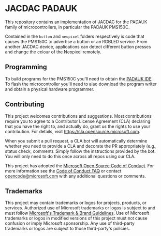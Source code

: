 # JACDAC PADAUK

This repository contains an implementation of JACDAC for the PADAUK family of microcontrollers, in particular the PADAUK PMS150C.

Contained in the `button` and `neopixel` folders respectively is code that causes the PMS150C to advertise a button or an RGBLED service. From another JACDAC device, applications can detect different button presses and change the colour of the Neopixel remotely.

## Programming

To build programs for the PMS150C you'll need to obtain the [PADAUK IDE](http://www.padauk.com.tw/en/product/show.aspx?num=17). To flash the microcontroller you'll need to alao download the program writer and obtain a physical hardware programmer.

## Contributing

This project welcomes contributions and suggestions.  Most contributions require you to agree to a
Contributor License Agreement (CLA) declaring that you have the right to, and actually do, grant us
the rights to use your contribution. For details, visit https://cla.opensource.microsoft.com.

When you submit a pull request, a CLA bot will automatically determine whether you need to provide
a CLA and decorate the PR appropriately (e.g., status check, comment). Simply follow the instructions
provided by the bot. You will only need to do this once across all repos using our CLA.

This project has adopted the [Microsoft Open Source Code of Conduct](https://opensource.microsoft.com/codeofconduct/).
For more information see the [Code of Conduct FAQ](https://opensource.microsoft.com/codeofconduct/faq/) or
contact [opencode@microsoft.com](mailto:opencode@microsoft.com) with any additional questions or comments.

## Trademarks

This project may contain trademarks or logos for projects, products, or services. Authorized use of Microsoft 
trademarks or logos is subject to and must follow 
[Microsoft's Trademark & Brand Guidelines](https://www.microsoft.com/en-us/legal/intellectualproperty/trademarks/usage/general).
Use of Microsoft trademarks or logos in modified versions of this project must not cause confusion or imply Microsoft sponsorship.
Any use of third-party trademarks or logos are subject to those third-party's policies.
